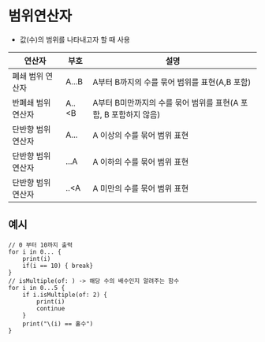 # 범위연산자
- 값(수)의 범위를 나타내고자 할 때 사용  

|연산자|부호|설명|
|---|---|---|
|폐쇄 범위 연산자|A...B|A부터 B까지의 수를 묶어 범위를 표현(A,B 포함)|
|반폐쇄 범위 연산자|A..<B|A부터 B미만까지의 수를 묶어 범위를 표현(A 포함, B 포함하지 않음)|
|단반향 범위 연산자|A...|A 이상의 수를 묶어 범위 표현|
|단반향 범위 연산자|...A|A 이하의 수를 묶어 범위 표현|
|단반향 범위 연산자|..<A|A 미만의 수를 묶어 범위 표현|  

## 예시
    // 0 부터 10까지 출력
    for i in 0... {
        print(i)
        if(i == 10) { break}
    }
    // isMultiple(of: ) -> 해당 수의 배수인지 알려주는 함수
    for i in 0...5 {
        if i.isMultiple(of: 2) {
            print(i)
            continue
        }
        print("\(i) == 홀수")
    }

